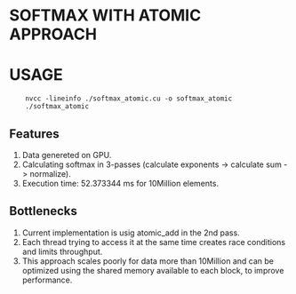 # SOFTMAX WITH ATOMIC APPROACH

# USAGE
```
    nvcc -lineinfo ./softmax_atomic.cu -o softmax_atomic
    ./softmax_atomic
```

## Features
1. Data genereted on GPU.
2. Calculating softmax in 3-passes (calculate exponents -> calculate sum -> normalize).
3. Execution time: 52.373344 ms for 10Million elements.

## Bottlenecks
1. Current implementation is usig atomic_add in the 2nd pass.
2. Each thread trying to access it at the same time creates race conditions and limits throughput.
3. This approach scales poorly for data more than 10Million and can be optimized using the shared memory available to each block, to improve performance.
